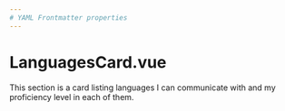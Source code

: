 ```yaml
---
# YAML Frontmatter properties
---
```


# LanguagesCard.vue

This section is a card listing languages I can communicate with and my proficiency level in each of them.
